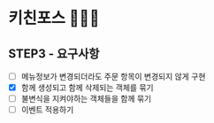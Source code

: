 # 키친포스 👩🏻‍🍳

## STEP3 - 요구사항
- [ ] 메뉴정보가 변경되더라도 주문 항목이 변경되지 않게 구현
- [x] 함께 생성되고 함께 삭제되는 객체를 묶기
- [ ] 불변식을 지켜야하는 객체들을 함께 묶기
- [ ] 이벤트 적용하기 
